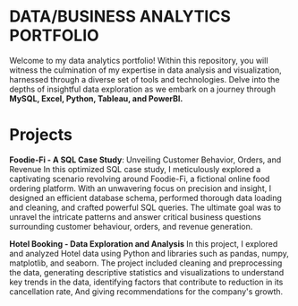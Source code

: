 # DATA/BUSINESS ANALYTICS PORTFOLIO
Welcome to my data analytics portfolio! Within this repository, you will witness the culmination of my expertise in data analysis and visualization, harnessed through a diverse set of tools and technologies. Delve into the depths of insightful data exploration as we embark on a journey through **MySQL, Excel, Python, Tableau, and PowerBI.**


# Projects
**Foodie-Fi - A SQL Case Study**: Unveiling Customer Behavior, Orders, and Revenue
In this optimized SQL case study, I meticulously explored a captivating scenario revolving around Foodie-Fi, a fictional online food ordering platform. With an unwavering focus on precision and insight, I designed an efficient database schema, performed thorough data loading and cleaning, and crafted powerful SQL queries. The ultimate goal was to unravel the intricate patterns and answer critical business questions surrounding customer behaviour, orders, and revenue generation.


**Hotel Booking - Data Exploration and Analysis**
In this project, I explored and analyzed Hotel data using Python and libraries such as pandas, numpy, matplotlib, and seaborn. The project included cleaning and preprocessing the data, generating descriptive statistics and visualizations to understand key trends in the data, identifying factors that contribute to reduction in its cancellation rate, And giving recommendations for the company's growth.


